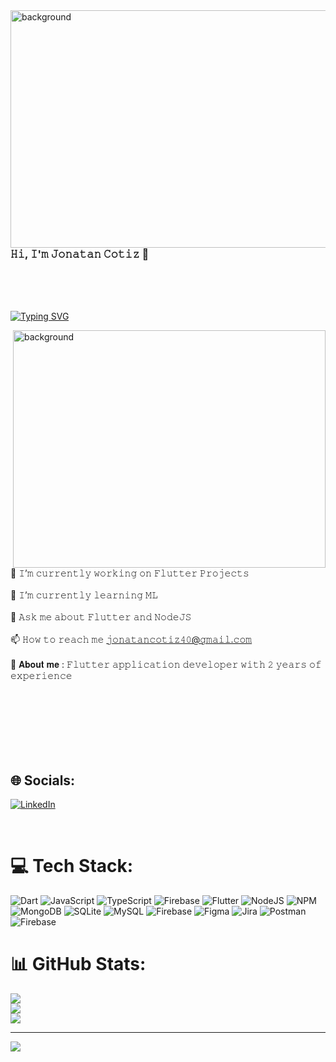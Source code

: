<img align="right" height="380" alt="background" width="1000" src="https://i.pinimg.com/originals/bb/5e/47/bb5e47498772c0628f6dc7f26a6af28c.gif">

### 𝙷𝚒, 𝙸'𝚖 𝙹𝚘𝚗𝚊𝚝𝚊𝚗 𝙲𝚘𝚝𝚒𝚣 👋
<br>
<br>
<br>


[![Typing SVG](https://readme-typing-svg.herokuapp.com?font=Fira+Code&pause=1000&color=F7F7F7&random=false&width=435&lines=Flutter;JavaScript;Dart;Firebase;MongoDB;SQLite;Figma;MySQL)](https://git.io/typing-svg)

<img align="right" height="380" alt="background" width="500" src="https://lastfm.freetls.fastly.net/i/u/300x300/c398c0684dd8d4cbff5555d386bf2e2b.jpg">

🔭 𝙸’𝚖 𝚌𝚞𝚛𝚛𝚎𝚗𝚝𝚕𝚢 𝚠𝚘𝚛𝚔𝚒𝚗𝚐 𝚘𝚗 𝙵𝚕𝚞𝚝𝚝𝚎𝚛 𝙿𝚛𝚘𝚓𝚎𝚌𝚝𝚜<br><br>🌱 𝙸’𝚖 𝚌𝚞𝚛𝚛𝚎𝚗𝚝𝚕𝚢 𝚕𝚎𝚊𝚛𝚗𝚒𝚗𝚐 𝙼𝙻<br><br>💬 𝙰𝚜𝚔 𝚖𝚎 𝚊𝚋𝚘𝚞𝚝 𝙵𝚕𝚞𝚝𝚝𝚎𝚛 𝚊𝚗𝚍 𝙽𝚘𝚍𝚎𝙹𝚂<br><br>📫 𝙷𝚘𝚠 𝚝𝚘 𝚛𝚎𝚊𝚌𝚑 𝚖𝚎 𝚓𝚘𝚗𝚊𝚝𝚊𝚗𝚌𝚘𝚝𝚒𝚣𝟺𝟶@𝚐𝚖𝚊𝚒𝚕.𝚌𝚘𝚖<br><br> 👤 𝐀𝐛𝐨𝐮𝐭 𝐦𝐞 :  𝙵𝚕𝚞𝚝𝚝𝚎𝚛 𝚊𝚙𝚙𝚕𝚒𝚌𝚊𝚝𝚒𝚘𝚗 𝚍𝚎𝚟𝚎𝚕𝚘𝚙𝚎𝚛 𝚠𝚒𝚝𝚑 𝟸 𝚢𝚎𝚊𝚛𝚜 𝚘𝚏 𝚎𝚡𝚙𝚎𝚛𝚒𝚎𝚗𝚌𝚎

<br>
<br>
<br>
<br>
<br>
<br>


## 🌐 Socials:
[![LinkedIn](https://img.shields.io/badge/LinkedIn-%230077B5.svg?logo=linkedin&logoColor=white)](https://linkedin.com/in/https://www.linkedin.com/in/jonatan-cotiz-6a127a258/) 

<br>


# 💻 Tech Stack:
![Dart](https://img.shields.io/badge/dart-%230175C2.svg?style=for-the-badge&logo=dart&logoColor=white) ![JavaScript](https://img.shields.io/badge/javascript-%23323330.svg?style=for-the-badge&logo=javascript&logoColor=%23F7DF1E) ![TypeScript](https://img.shields.io/badge/typescript-%23007ACC.svg?style=for-the-badge&logo=typescript&logoColor=white) ![Firebase](https://img.shields.io/badge/firebase-%23039BE5.svg?style=for-the-badge&logo=firebase) ![Flutter](https://img.shields.io/badge/Flutter-%2302569B.svg?style=for-the-badge&logo=Flutter&logoColor=white) ![NodeJS](https://img.shields.io/badge/node.js-6DA55F?style=for-the-badge&logo=node.js&logoColor=white) ![NPM](https://img.shields.io/badge/NPM-%23CB3837.svg?style=for-the-badge&logo=npm&logoColor=white) ![MongoDB](https://img.shields.io/badge/MongoDB-%234ea94b.svg?style=for-the-badge&logo=mongodb&logoColor=white) ![SQLite](https://img.shields.io/badge/sqlite-%2307405e.svg?style=for-the-badge&logo=sqlite&logoColor=white) ![MySQL](https://img.shields.io/badge/mysql-%2300000f.svg?style=for-the-badge&logo=mysql&logoColor=white) ![Firebase](https://img.shields.io/badge/Firebase-039BE5?style=for-the-badge&logo=Firebase&logoColor=white) ![Figma](https://img.shields.io/badge/figma-%23F24E1E.svg?style=for-the-badge&logo=figma&logoColor=white) ![Jira](https://img.shields.io/badge/jira-%230A0FFF.svg?style=for-the-badge&logo=jira&logoColor=white) ![Postman](https://img.shields.io/badge/Postman-FF6C37?style=for-the-badge&logo=postman&logoColor=white) ![Firebase](https://img.shields.io/badge/firebase-%23039BE5.svg?style=for-the-badge&logo=firebase)
# 📊 GitHub Stats:
![](https://github-readme-stats.vercel.app/api?username=IngenieroJonatan&theme=nightowl&hide_border=false&include_all_commits=false&count_private=false)<br/>
![](https://github-readme-streak-stats.herokuapp.com/?user=IngenieroJonatan&theme=nightowl&hide_border=false)<br/>
![](https://github-readme-stats.vercel.app/api/top-langs/?username=IngenieroJonatan&theme=nightowl&hide_border=false&include_all_commits=false&count_private=false&layout=compact)

---
[![](https://visitcount.itsvg.in/api?id=IngenieroJonatan&icon=0&color=0)](https://visitcount.itsvg.in)

<!-- Proudly created with GPRM ( https://gprm.itsvg.in ) -->
